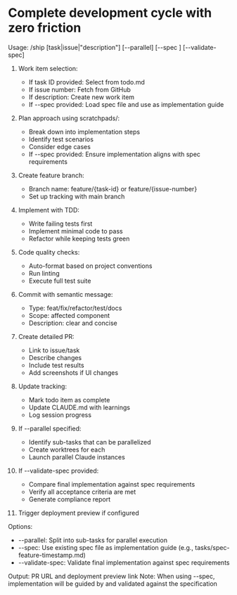 # Complete development cycle with zero friction

Usage: /ship [task|issue|"description"] [--parallel] [--spec <spec-file>] [--validate-spec]

1. Work item selection:
   - If task ID provided: Select from todo.md
   - If issue number: Fetch from GitHub
   - If description: Create new work item
   - If --spec provided: Load spec file and use as implementation guide

2. Plan approach using scratchpads/:
   - Break down into implementation steps
   - Identify test scenarios
   - Consider edge cases
   - If --spec provided: Ensure implementation aligns with spec requirements

3. Create feature branch:
   - Branch name: feature/{task-id} or feature/{issue-number}
   - Set up tracking with main branch

4. Implement with TDD:
   - Write failing tests first
   - Implement minimal code to pass
   - Refactor while keeping tests green

5. Code quality checks:
   - Auto-format based on project conventions
   - Run linting
   - Execute full test suite

6. Commit with semantic message:
   - Type: feat/fix/refactor/test/docs
   - Scope: affected component
   - Description: clear and concise

7. Create detailed PR:
   - Link to issue/task
   - Describe changes
   - Include test results
   - Add screenshots if UI changes

8. Update tracking:
   - Mark todo item as complete
   - Update CLAUDE.md with learnings
   - Log session progress

9. If --parallel specified:
   - Identify sub-tasks that can be parallelized
   - Create worktrees for each
   - Launch parallel Claude instances

10. If --validate-spec provided:
    - Compare final implementation against spec requirements
    - Verify all acceptance criteria are met
    - Generate compliance report

11. Trigger deployment preview if configured

Options:
- --parallel: Split into sub-tasks for parallel execution
- --spec: Use existing spec file as implementation guide (e.g., tasks/spec-feature-timestamp.md)
- --validate-spec: Validate final implementation against spec requirements

Output: PR URL and deployment preview link
Note: When using --spec, implementation will be guided by and validated against the specification